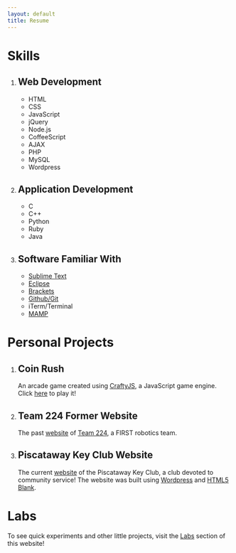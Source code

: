 ```yaml
---
layout: default
title: Resume
---
```


<h1 class="module">Skills</h1>

1. ## Web Development
    - HTML
    - CSS
    - JavaScript
    - jQuery
    - Node.js
    - CoffeeScript
    - AJAX
    - PHP
    - MySQL
    - Wordpress

2. ## Application Development
    - C
    - C++
    - Python
    - Ruby
    - Java

3. ## Software Familiar With
    - [Sublime Text](http://www.sublimetext.com/)
    - [Eclipse](http://www.eclipse.org/)
    - [Brackets](http://brackets.io/)
    - [Github/Git](http://mac.github.com/)
    - iTerm/Terminal
    - [MAMP](http://www.mamp.info/en/index.html)

<h1 class="module">Personal Projects</h1>

1. ## Coin Rush
	An arcade game created using [CraftyJS](http://craftyjs.com/), a JavaScript game engine. Click [here](http://srikarg.github.io/Coin-Rush/) to play it!

2. ## Team 224 Former Website
	The past [website](https://github.com/srikarg/Old-Robotics-Team-224-Website) of [Team 224](http://team224.com/), a FIRST robotics team.

3. ## Piscataway Key Club Website
    The current [website](http://pwaykeyclub.com/) of the Piscataway Key Club, a club devoted to community service! The website was built using [Wordpress](http://wordpress.org/) and [HTML5 Blank](http://html5blank.com/).

<h1 class="module">Labs</h1>

To see quick experiments and other little projects, visit the [Labs](/labs) section of this website!
